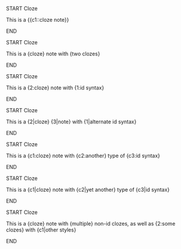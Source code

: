 <!-- CARD -->
START
Cloze

This is a {{c1::cloze note}}

END

<!-- CARD -->
<!-- - This is a {{c1::cloze}} note with {{c2::two clozes}} -->
START
Cloze

This is a {cloze} note with {two clozes}

END

<!-- CARD -->
<!-- - This is a {{c2::cloze}} note with {{c1::id syntax}} -->
START
Cloze

This is a {2:cloze} note with {1:id syntax}

END

<!-- CARD -->
<!-- - This is a {{c2::cloze}} {{c3::note}} with {{c1::alternate id syntax}} -->
START
Cloze

This is a {2|cloze} {3|note} with {1|alternate id syntax} 

END

<!-- CARD -->
<!-- - This is a {{c1::cloze}} note with {{c2::another}} type of {{c3::id syntax}} -->
START
Cloze

This is a {c1:cloze} note with {c2:another} type of {c3:id syntax} 

END

<!-- CARD -->
<!-- - This is a {{c1::cloze}} note with {{c2::yet another}} type of {{c3::id syntax}} -->
START
Cloze

This is a {c1|cloze} note with {c2|yet another} type of {c3|id syntax} 

END

<!-- CARD -->
<!-- - This is a {{c1::cloze}} note with {{c2::multiple}} non-id clozes, as well as {{c2::some clozes}} with {{c1::other styles}} -->
START
Cloze

This is a {cloze} note with {multiple} non-id clozes, as well as {2:some clozes} with {c1|other styles} 

END

